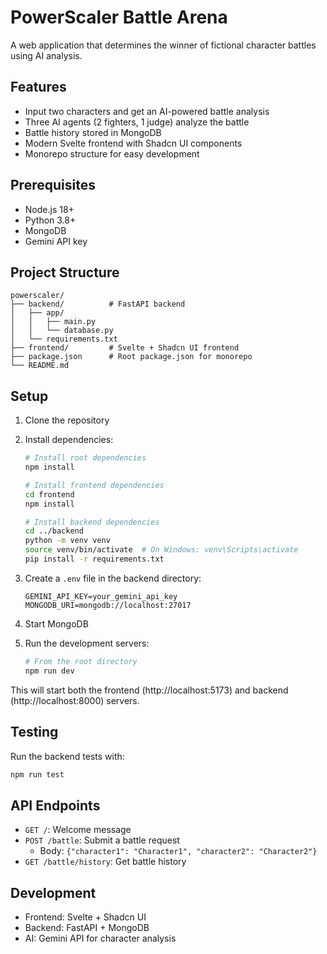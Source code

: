 # PowerScaler Battle Arena

A web application that determines the winner of fictional character battles using AI analysis.

## Features

- Input two characters and get an AI-powered battle analysis
- Three AI agents (2 fighters, 1 judge) analyze the battle
- Battle history stored in MongoDB
- Modern Svelte frontend with Shadcn UI components
- Monorepo structure for easy development

## Prerequisites

- Node.js 18+
- Python 3.8+
- MongoDB
- Gemini API key

## Project Structure

```
powerscaler/
├── backend/          # FastAPI backend
│   ├── app/
│   │   ├── main.py
│   │   └── database.py
│   └── requirements.txt
├── frontend/         # Svelte + Shadcn UI frontend
├── package.json      # Root package.json for monorepo
└── README.md
```

## Setup

1. Clone the repository
2. Install dependencies:
   ```bash
   # Install root dependencies
   npm install

   # Install frontend dependencies
   cd frontend
   npm install

   # Install backend dependencies
   cd ../backend
   python -m venv venv
   source venv/bin/activate  # On Windows: venv\Scripts\activate
   pip install -r requirements.txt
   ```

3. Create a `.env` file in the backend directory:
   ```
   GEMINI_API_KEY=your_gemini_api_key
   MONGODB_URI=mongodb://localhost:27017
   ```

4. Start MongoDB

5. Run the development servers:
   ```bash
   # From the root directory
   npm run dev
   ```

This will start both the frontend (http://localhost:5173) and backend (http://localhost:8000) servers.

## Testing

Run the backend tests with:
```bash
npm run test
```

## API Endpoints

- `GET /`: Welcome message
- `POST /battle`: Submit a battle request
  - Body: `{"character1": "Character1", "character2": "Character2"}`
- `GET /battle/history`: Get battle history

## Development

- Frontend: Svelte + Shadcn UI
- Backend: FastAPI + MongoDB
- AI: Gemini API for character analysis 